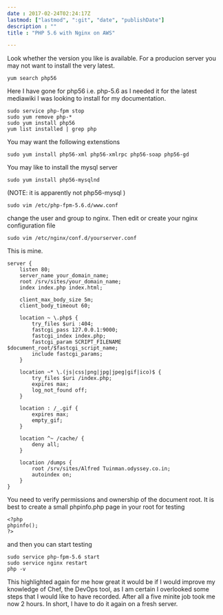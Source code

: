 ```yaml
---
date : 2017-02-24T02:24:17Z
lastmod: ["lastmod", ":git", "date", "publishDate"]
description : ""
title : "PHP 5.6 with Nginx on AWS"

---
```



Look whether the version you like is available. For a producion server you may not want to install the very latest.

```
yum search php56
```
Here I have gone for php56 i.e. php-5.6 as I needed it for the latest mediawiki I was looking to install for my documentation. 
```
sudo service php-fpm stop
sudo yum remove php-*
sudo yum install php56
yum list installed | grep php
```
You may want the following extenstions
```
sudo yum install php56-xml php56-xmlrpc php56-soap php56-gd
```
You may like to install the mysql server
```
sudo yum install php56-mysqlnd 
```
(NOTE: it is apparently not php56-mysql )
```
sudo vim /etc/php-fpm-5.6.d/www.conf
```
change the user and group to nginx. Then edit or create your nginx configuration file
```
sudo vim /etc/nginx/conf.d/yourserver.conf
```
This is mine.
```
server {
    listen 80;
    server_name your_domain_name;
    root /srv/sites/your_domain_name;
    index index.php index.html;

    client_max_body_size 5m;
    client_body_timeout 60;

    location ~ \.php$ {
        try_files $uri :404;
        fastcgi_pass 127.0.0.1:9000; 
        fastcgi_index index.php;
        fastcgi_param SCRIPT_FILENAME $document_root/$fastcgi_script_name;
        include fastcgi_params;
    }

    location ~* \.(js|css|png|jpg|jpeg|gif|ico)$ {
        try_files $uri /index.php;
        expires max;
        log_not_found off;
    }

    location : /_.gif {
        expires max;
        empty_gif;
    }

    location ^~ /cache/ {
        deny all;
    }

    location /dumps {
        root /srv/sites/Alfred Tuinman.odyssey.co.in;
        autoindex on;
    }
}
```

You need to verify permissions and ownership of the document root. It is best to create a small phpinfo.php page in your root for testing 
```
<?php
phpinfo();
?>
```

and then you can start testing
```
sudo service php-fpm-5.6 start
sudo service nginx restart
php -v
```

This highlighted again for me how great it would be if I would improve my knowledge of Chef, the DevOps tool, as I am certain I overlooked some steps that I would like to have recorded. After all a five minite job took me now 2 hours. In short, I have to do it again on a fresh server.

